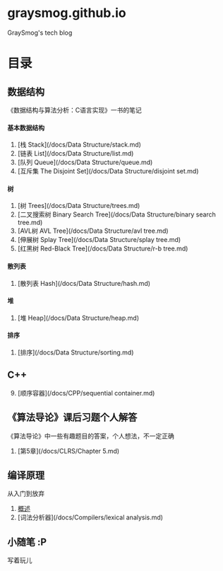 # graysmog.github.io
GraySmog's tech blog

# 目录

## 数据结构

《数据结构与算法分析：C语言实现》一书的笔记

#### 基本数据结构

1. [栈 Stack](/docs/Data Structure/stack.md)
2. [链表 List](/docs/Data Structure/list.md)
3. [队列 Queue](/docs/Data Structure/queue.md)
4. [互斥集 The Disjoint Set](/docs/Data Structure/disjoint set.md)

#### 树

1. [树 Trees](/docs/Data Structure/trees.md)
2. [二叉搜索树 Binary Search Tree](/docs/Data Structure/binary search tree.md)
3. [AVL树 AVL Tree](/docs/Data Structure/avl tree.md)
4. [伸展树 Splay Tree](/docs/Data Structure/splay tree.md)
5. [红黑树 Red-Black Tree](/docs/Data Structure/r-b tree.md)

#### 散列表

1. [散列表 Hash](/docs/Data Structure/hash.md)

#### 堆

1. [堆 Heap](/docs/Data Structure/heap.md)

#### 排序

1. [排序](/docs/Data Structure/sorting.md)

## C++

9. [顺序容器](/docs/CPP/sequential container.md)

## 《算法导论》课后习题个人解答

《算法导论》中一些有趣题目的答案，个人想法，不一定正确

1. [第5章](/docs/CLRS/Chapter 5.md)

## 编译原理

从入门到放弃

1. [概述](/docs/Compilers/intro.md)
2. [词法分析器](/docs/Compilers/lexical analysis.md)

## 小随笔 :P

写着玩儿
